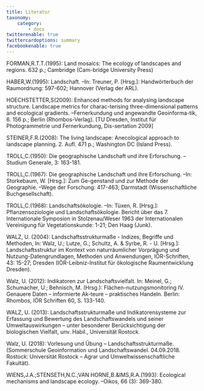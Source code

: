 ```yaml
---
title: Literatur
taxonomy:
    category:
        - docs
twitterenable: true
twittercardoptions: summary
facebookenable: true
---
```


FORMAN,R.T.T.(1995): Land mosaics: The ecology of landscapes and regions. 632 p.; Cambridge (Cam-bridge University Press)

HABER,W.(1995): Landschaft. –In: Treuner, P. [Hrsg.]: Handwörterbuch der Raumordnung: 597-602; Hannover (Verlag der ARL).

HOECHSTETTER,S(2009): Enhanced methods for analysing landscape structure. Landscape metrics for charac-terising three-dimensional patterns and ecological gradients. –Fernerkundung und angewandte Geoinforma-tik, 6. 156 p.; Berlin (Rhombos-Verlag). [TU Dresden, Institut für Photogrammetrie und Fernerkundung, Dis-sertation 2009]

STEINER,F.R.(2008): The living landscape: Anecological approach to landscape planning. 2. Aufl. 471 p.; Washington DC (Island Press).

TROLL,C.(1950): Die geographische Landschaft und ihre Erforschung. –Studium Generale, 3: 163-181.

TROLL,C.(1967): Die geographische Landschaft und ihre Erforschung. –In: Storkebaum, W. [Hrsg.]: Zum Ge-genstand und zur Methode der Geographie. –Wege der Forschung: 417-463; Darmstadt (Wissenschaftliche Buchgesellschaft).

TROLL,C.(1968): Landschaftsökologie. –In: Tüxen, R. [Hrsg.]: Pflanzensoziologie und Landschaftsökologie. Bericht über das 7. Internationale Symposion in Stolzenau/Weser 1963 der Internationalen Vereinigung für Vegetationskunde: 1-21; Den Haag (Junk).

WALZ, U. (2004): Landschaftsstrukturmaße - Indizes, Begriffe und Methoden, In: Walz, U.; Lutze, G.; Schultz, A. & Syrbe, R. - U. [Hrsg.]: Landschaftsstruktur im Kontext von naturräumlicher Vorprägung und Nutzung-Datengrundlagen, Methoden und Anwendungen, IÖR-Schriften, 43: 15-27; Dresden (IÖR-Leibniz-Institut für ökologische Raumentwicklung Dresden).

Walz, U. (2012): Indikatoren zur Landschaftsvielfalt. In: Meinel, G.; Schumacher, U.; Behnisch, M. (Hrsg.): Flächen-nutzungsmonitoring IV. Genauere Daten – informierte Ak-teure – praktisches Handeln. Berlin: Rhombos, IÖR Schriften 60, S. 133-140.

WALZ, U. (2013): Landschaftsstrukturmaße und Indikatorensysteme zur Erfassung und Bewertung des Landschaftswandels und seiner Umweltauswirkungen – unter besonderer Berücksichtigung der biologischen Vielfalt, unv. Habil., Universität Rostock.

Walz, U. (2018): Vorlesung und Übung – Landschaftsstrukturmaße. (Sommerschule Geoinformation und Landschaftswandel. 04.09.2018. Rostock: Universität Rostock – Agrar und Umweltwissenschaftliche Fakultät).

WIENS,J.A.;STENSETH,N.C.;VAN HORNE,B.&IMS,R.A.(1993): Ecological mechanisms and landscape ecology. –Oikos, 66 (3): 369-380.
